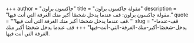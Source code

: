 +++
author = "جاكسون براون"
title = "مقولة جاكسون براون"
description = "مقولة جاكسون براون: قف عندما يدخل شخصًا أكبر منك الغرفة التي أنت فيها."
quote = '''قف عندما يدخل شخصًا أكبر منك الغرفة التي أنت فيها.''' 
slug = "قف-عندما-يدخل-شخصًا-أكبر-منك-الغرفة-التي-أنت-فيها"
+++
قف عندما يدخل شخصًا أكبر منك الغرفة التي أنت فيها.

